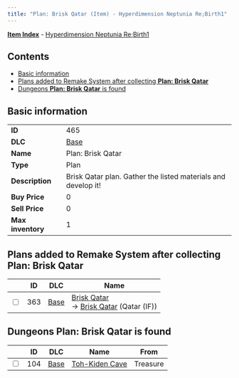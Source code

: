 ```yaml
---
title: "Plan: Brisk Qatar (Item) - Hyperdimension Neptunia Re;Birth1"
---
```


[**Item Index**](/neptunia/rb1/item/index.html) - [Hyperdimension Neptunia Re;Birth1](/neptunia/rb1)

## Contents

- [Basic information](#basic-information)
- [Plans added to Remake System after collecting **Plan: Brisk Qatar**](#plans-added-to-remake-system-after-collecting-plan-brisk-qatar)
- [Dungeons **Plan: Brisk Qatar** is found](#dungeons-plan-brisk-qatar-is-found)

## Basic information

|   |   |
| -- | -- |
| **ID** | 465 |
| **DLC** | [Base](/neptunia/rb1/dlc/1-base.html) |
| **Name** | Plan: Brisk Qatar |
| **Type** | Plan |
| **Description** | Brisk Qatar plan. Gather the listed materials and develop it! |
| **Buy Price** | 0 |
| **Sell Price** | 0 |
| **Max inventory** | 1 |

## Plans added to Remake System after collecting **Plan: Brisk Qatar**

|    | ID | DLC | Name |
| -- | -- | --- | ---- |
| <input type="checkbox" id="rb1-remake-1-363" class="trackbox" /> | 363 | [Base](/neptunia/rb1/dlc/1-base.html) | [Brisk Qatar](/neptunia/rb1/remake/1-363-brisk-qatar.html)<br />→ [Brisk Qatar](/neptunia/rb1/item/1-2302-brisk-qatar.html) (Qatar (IF)) |

## Dungeons **Plan: Brisk Qatar** is found

|    | ID | DLC | Name | From |
| -- | -- | --- | ---- | ---- |
| <input type="checkbox" id="rb1-dungeon-1-104" class="trackbox" /> | 104 | [Base](/neptunia/rb1/dlc/1-base.html) | [Toh-Kiden Cave](/neptunia/rb1/dungeon/1-104-toh-kiden-cave.html) | Treasure |